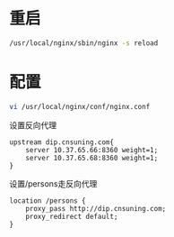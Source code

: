 # 重启

```bash
/usr/local/nginx/sbin/nginx -s reload
```

# 配置

```bash
vi /usr/local/nginx/conf/nginx.conf
```

设置反向代理

```
upstream dip.cnsuning.com{
    server 10.37.65.66:8360 weight=1;
    server 10.37.65.68:8360 weight=1;
}
```

设置/persons走反向代理

```
location /persons {
    proxy_pass http://dip.cnsuning.com;
    proxy_redirect default;
}
```
